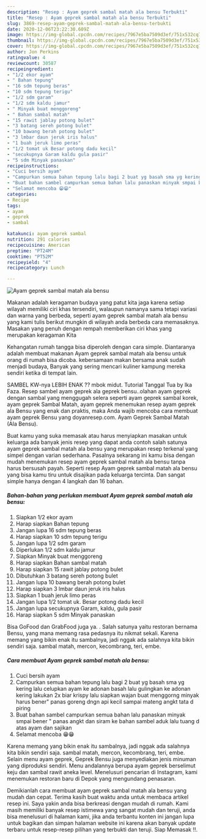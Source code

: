 ```yaml
---
description: "Resep : Ayam geprek sambal matah ala bensu Terbukti"
title: "Resep : Ayam geprek sambal matah ala bensu Terbukti"
slug: 3869-resep-ayam-geprek-sambal-matah-ala-bensu-terbukti
date: 2020-12-06T23:22:30.609Z
image: https://img-global.cpcdn.com/recipes/7967e5ba7509d3ef/751x532cq70/ayam-geprek-sambal-matah-ala-bensu-foto-resep-utama.jpg
thumbnail: https://img-global.cpcdn.com/recipes/7967e5ba7509d3ef/751x532cq70/ayam-geprek-sambal-matah-ala-bensu-foto-resep-utama.jpg
cover: https://img-global.cpcdn.com/recipes/7967e5ba7509d3ef/751x532cq70/ayam-geprek-sambal-matah-ala-bensu-foto-resep-utama.jpg
author: Jon Perkins
ratingvalue: 4
reviewcount: 30587
recipeingredient:
- "1/2 ekor ayam"
- " Bahan tepung"
- "16 sdm tepung beras"
- "10 sdm tepung terigu"
- "1/2 sdm garam"
- "1/2 sdm kaldu jamur"
- " Minyak buat menggoreng"
- " Bahan sambal matah"
- "15 rawit jablay potong bulet"
- "3 batang sereh potong bulet"
- "10 bawang berah potong bulet"
- "3 lmbar daun jeruk iris halus"
- "1 buah jeruk limo peras"
- "1/2 tomat uk Besar potong dadu kecil"
- "secukupnya Garam kaldu gula pasir"
- "5 sdm Minyak panaskan"
recipeinstructions:
- "Cuci bersih ayam"
- "Campurkan semua bahan tepung lalu bagi 2 buat yg basah sma yg kering lalu celupkan ayam ke adonan basah lalu gulingkan ke adonan kering lakukan 2x biar krispy lalu siapkan wajan buat menggorng minyak harus bener&#34; panas goreng dngn api kecil sampai mateng angkt tata d piring"
- "Buat bahan sambel campurkan semua bahan lalu panaskan minyak smpai bener &#34; panas angkt dan siram ke bahan sambel aduk lalu tuang d atas ayam dan sajikan"
- "Selamat mencoba 😁😁"
categories:
- Recipe
tags:
- ayam
- geprek
- sambal

katakunci: ayam geprek sambal 
nutrition: 291 calories
recipecuisine: American
preptime: "PT24M"
cooktime: "PT52M"
recipeyield: "4"
recipecategory: Lunch

---
```



![Ayam geprek sambal matah ala bensu](https://img-global.cpcdn.com/recipes/7967e5ba7509d3ef/751x532cq70/ayam-geprek-sambal-matah-ala-bensu-foto-resep-utama.jpg)

Makanan adalah keragaman budaya yang patut kita jaga karena setiap wilayah memiliki ciri khas tersendiri, walaupun namanya sama tetapi variasi dan warna yang berbeda, seperti ayam geprek sambal matah ala bensu yang kami tulis berikut mungkin di wilayah anda berbeda cara memasaknya. Masakan yang penuh dengan rempah memberikan ciri khas yang merupakan keragaman Kita

Kehangatan rumah tangga bisa diperoleh dengan cara simple. Diantaranya adalah membuat makanan Ayam geprek sambal matah ala bensu untuk orang di rumah bisa dicoba. kebersamaan makan bersama anak sudah menjadi budaya, Banyak yang sering mencari kuliner kampung mereka sendiri ketika di tempat lain.

SAMBEL KW-nya LEBIH ENAK ?? mbok midut. Tutorial Tanggal Tua by Ika Faza. Resep sambel ayam geprek ala geprek bensu..olahan ayam geprek dengan sambal yang menggugah selera seperti ayam geprek sambal korek, ayam geprek Sambal Matah, ayam geprek menemukan resep ayam geprek ala Bensu yang enak dan praktis, maka Anda wajib mencoba cara membuat ayam geprek Bensu yang doyanresep.com. Ayam Geprek Sambal Matah (Ala Bensu).

Buat kamu yang suka memasak atau harus menyiapkan masakan untuk keluarga ada banyak jenis resep yang dapat anda contoh salah satunya ayam geprek sambal matah ala bensu yang merupakan resep terkenal yang simpel dengan varian sederhana. Pasalnya sekarang ini kamu bisa dengan mudah menemukan resep ayam geprek sambal matah ala bensu tanpa harus bersusah payah.
Seperti resep Ayam geprek sambal matah ala bensu yang bisa kamu tiru untuk disajikan pada keluarga tercinta. Dan sangat simple hanya dengan 4 langkah dan 16 bahan.


<!--inarticleads1-->

##### Bahan-bahan yang perlukan membuat Ayam geprek sambal matah ala bensu:

1. Siapkan 1/2 ekor ayam
1. Harap siapkan  Bahan tepung
1. Jangan lupa 16 sdm tepung beras
1. Harap siapkan 10 sdm tepung terigu
1. Jangan lupa 1/2 sdm garam
1. Diperlukan 1/2 sdm kaldu jamur
1. Siapkan  Minyak buat menggoreng
1. Harap siapkan  Bahan sambal matah
1. Harap siapkan 15 rawit jablay potong bulet
1. Dibutuhkan 3 batang sereh potong bulet
1. Jangan lupa 10 bawang berah potong bulet
1. Harap siapkan 3 lmbar daun jeruk iris halus
1. Siapkan 1 buah jeruk limo peras
1. Jangan lupa 1/2 tomat uk. Besar potong dadu kecil
1. Jangan lupa secukupnya Garam, kaldu, gula pasir
1. Harap siapkan 5 sdm Minyak panaskan


Bisa GoFood dan GrabFood juga ya. . Salah satunya yaitu restoran bernama Bensu, yang mana memang rasa pedasnya itu nikmat sekali. Karena memang yang bikin enak itu sambalnya, jadi nggak ada salahnya kita bikin sendiri saja. sambal matah, mercon, kecombrang, teri, embe. 

<!--inarticleads2-->

##### Cara membuat  Ayam geprek sambal matah ala bensu:

1. Cuci bersih ayam
1. Campurkan semua bahan tepung lalu bagi 2 buat yg basah sma yg kering lalu celupkan ayam ke adonan basah lalu gulingkan ke adonan kering lakukan 2x biar krispy lalu siapkan wajan buat menggorng minyak harus bener&#34; panas goreng dngn api kecil sampai mateng angkt tata d piring
1. Buat bahan sambel campurkan semua bahan lalu panaskan minyak smpai bener &#34; panas angkt dan siram ke bahan sambel aduk lalu tuang d atas ayam dan sajikan
1. Selamat mencoba 😁😁


Karena memang yang bikin enak itu sambalnya, jadi nggak ada salahnya kita bikin sendiri saja. sambal matah, mercon, kecombrang, teri, embe. Selain menu ayam geprek, Geprek Bensu juga menyediakan jenis minuman yang diproduksi sendiri. Menu andalannya berupa ayam geprek berselimut keju dan sambal rawit aneka level. Menelusuri pencarian di Instagram, kami menemukan restoran baru di Depok yang mengundang penasaran. 

Demikianlah cara membuat ayam geprek sambal matah ala bensu yang mudah dan cepat. Terima kasih buat waktu anda untuk membaca artikel resep ini. Saya yakin anda bisa berkreasi dengan mudah di rumah. Kami masih memiliki banyak resep istimewa yang sangat mudah dan teruji, anda bisa menelusuri di halaman kami, jika anda terbantu konten ini jangan lupa untuk bagikan dan simpan halaman website ini karena akan banyak update terbaru untuk resep-resep pilihan yang terbukti dan teruji. Siap Memasak !!. 
